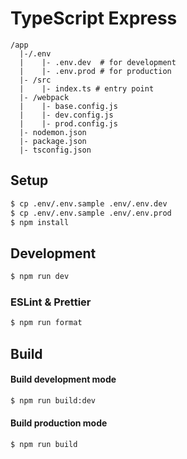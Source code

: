 # TypeScript Express

```
/app
  |-/.env
  |    |- .env.dev  # for development
  |    |- .env.prod # for production
  |- /src
  |    |- index.ts # entry point
  |- /webpack
  |    |- base.config.js
  |    |- dev.config.js
  |    |- prod.config.js
  |- nodemon.json
  |- package.json
  |- tsconfig.json
```

## Setup

```sh
$ cp .env/.env.sample .env/.env.dev
$ cp .env/.env.sample .env/.env.prod
$ npm install
```

## Development

```sh
$ npm run dev
```

### ESLint & Prettier

```sh
$ npm run format
```

## Build

#### Build development mode

```sh
$ npm run build:dev
```

#### Build production mode

```sh
$ npm run build
```
